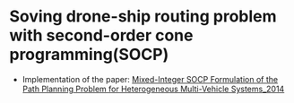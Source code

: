 # Soving drone-ship routing problem with second-order cone programming(SOCP)

- Implementation of the paper: <a href="https://ieeexplore.ieee.org/document/6862400">Mixed-Integer SOCP Formulation of the Path Planning Problem for
Heterogeneous Multi-Vehicle Systems_2014</a>
